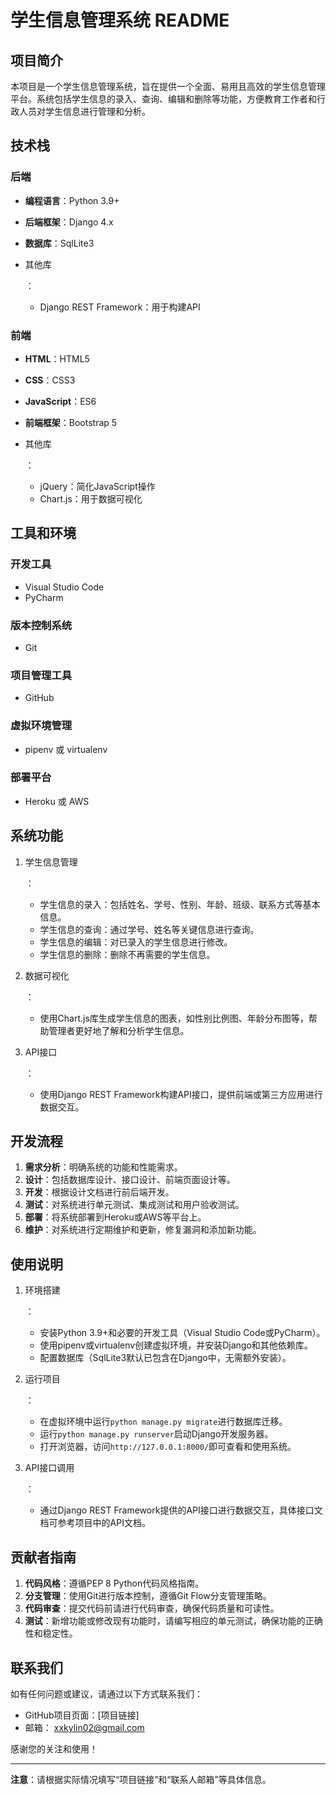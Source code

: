 # 学生信息管理系统 README

## 项目简介

本项目是一个学生信息管理系统，旨在提供一个全面、易用且高效的学生信息管理平台。系统包括学生信息的录入、查询、编辑和删除等功能，方便教育工作者和行政人员对学生信息进行管理和分析。

## 技术栈

### 后端

- **编程语言**：Python 3.9+

- **后端框架**：Django 4.x

- **数据库**：SqlLite3

- 其他库

  ：

  - Django REST Framework：用于构建API

### 前端

- **HTML**：HTML5

- **CSS**：CSS3

- **JavaScript**：ES6

- **前端框架**：Bootstrap 5

- 其他库

  ：

  - jQuery：简化JavaScript操作
  - Chart.js：用于数据可视化

## 工具和环境

### 开发工具

- Visual Studio Code
- PyCharm

### 版本控制系统

- Git

### 项目管理工具

- GitHub

### 虚拟环境管理

- pipenv 或 virtualenv

### 部署平台

- Heroku 或 AWS

## 系统功能

1. 学生信息管理

   ：

   - 学生信息的录入：包括姓名、学号、性别、年龄、班级、联系方式等基本信息。
   - 学生信息的查询：通过学号、姓名等关键信息进行查询。
   - 学生信息的编辑：对已录入的学生信息进行修改。
   - 学生信息的删除：删除不再需要的学生信息。

2. 数据可视化

   ：

   - 使用Chart.js库生成学生信息的图表，如性别比例图、年龄分布图等，帮助管理者更好地了解和分析学生信息。

3. API接口

   ：

   - 使用Django REST Framework构建API接口，提供前端或第三方应用进行数据交互。

## 开发流程

1. **需求分析**：明确系统的功能和性能需求。
2. **设计**：包括数据库设计、接口设计、前端页面设计等。
3. **开发**：根据设计文档进行前后端开发。
4. **测试**：对系统进行单元测试、集成测试和用户验收测试。
5. **部署**：将系统部署到Heroku或AWS等平台上。
6. **维护**：对系统进行定期维护和更新，修复漏洞和添加新功能。

## 使用说明

1. 环境搭建

   ：

   - 安装Python 3.9+和必要的开发工具（Visual Studio Code或PyCharm）。
   - 使用pipenv或virtualenv创建虚拟环境，并安装Django和其他依赖库。
   - 配置数据库（SqlLite3默认已包含在Django中，无需额外安装）。

2. 运行项目

   ：

   - 在虚拟环境中运行`python manage.py migrate`进行数据库迁移。
   - 运行`python manage.py runserver`启动Django开发服务器。
   - 打开浏览器，访问`http://127.0.0.1:8000/`即可查看和使用系统。

3. API接口调用

   ：

   - 通过Django REST Framework提供的API接口进行数据交互，具体接口文档可参考项目中的API文档。

## 贡献者指南

1. **代码风格**：遵循PEP 8 Python代码风格指南。
2. **分支管理**：使用Git进行版本控制，遵循Git Flow分支管理策略。
3. **代码审查**：提交代码前请进行代码审查，确保代码质量和可读性。
4. **测试**：新增功能或修改现有功能时，请编写相应的单元测试，确保功能的正确性和稳定性。

## 联系我们

如有任何问题或建议，请通过以下方式联系我们：

- GitHub项目页面：[项目链接]
- 邮箱： xxkylin02@gmail.com

感谢您的关注和使用！

------

**注意**：请根据实际情况填写“项目链接”和“联系人邮箱”等具体信息。